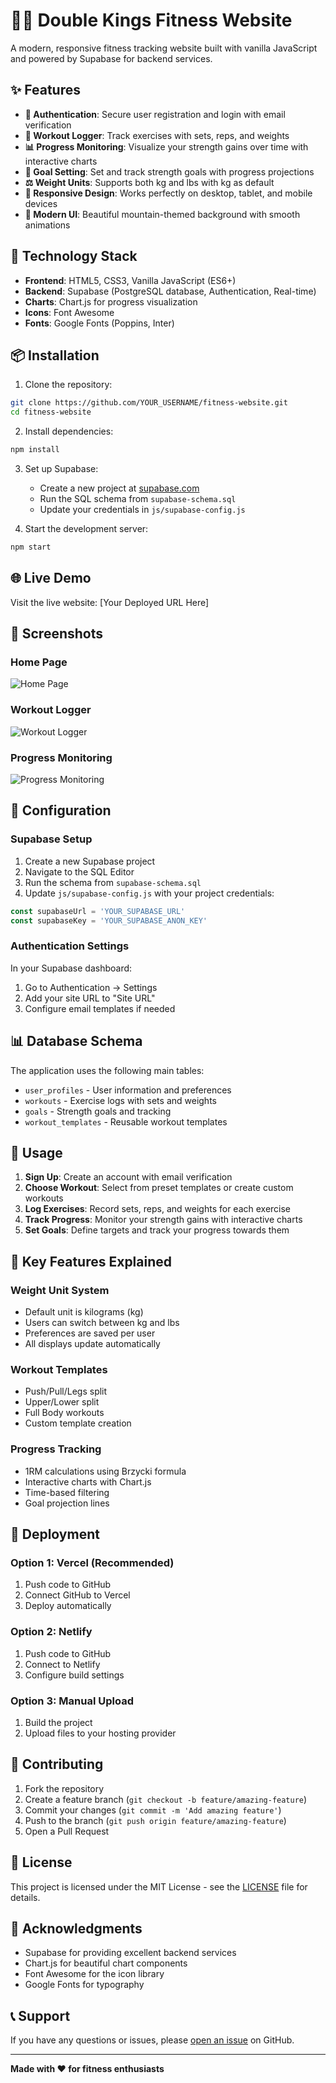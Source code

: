 # 🏋️‍♂️ Double Kings Fitness Website

A modern, responsive fitness tracking website built with vanilla JavaScript and powered by Supabase for backend services.

## ✨ Features

- **🔐 Authentication**: Secure user registration and login with email verification
- **📝 Workout Logger**: Track exercises with sets, reps, and weights
- **📊 Progress Monitoring**: Visualize your strength gains over time with interactive charts
- **🎯 Goal Setting**: Set and track strength goals with progress projections
- **⚖️ Weight Units**: Supports both kg and lbs with kg as default
- **📱 Responsive Design**: Works perfectly on desktop, tablet, and mobile devices
- **🎨 Modern UI**: Beautiful mountain-themed background with smooth animations

## 🚀 Technology Stack

- **Frontend**: HTML5, CSS3, Vanilla JavaScript (ES6+)
- **Backend**: Supabase (PostgreSQL database, Authentication, Real-time)
- **Charts**: Chart.js for progress visualization
- **Icons**: Font Awesome
- **Fonts**: Google Fonts (Poppins, Inter)

## 📦 Installation

1. Clone the repository:
```bash
git clone https://github.com/YOUR_USERNAME/fitness-website.git
cd fitness-website
```

2. Install dependencies:
```bash
npm install
```

3. Set up Supabase:
   - Create a new project at [supabase.com](https://supabase.com)
   - Run the SQL schema from `supabase-schema.sql`
   - Update your credentials in `js/supabase-config.js`

4. Start the development server:
```bash
npm start
```

## 🌐 Live Demo

Visit the live website: [Your Deployed URL Here]

## 📱 Screenshots

### Home Page
![Home Page](https://via.placeholder.com/800x400?text=Home+Page+Screenshot)

### Workout Logger
![Workout Logger](https://via.placeholder.com/800x400?text=Workout+Logger+Screenshot)

### Progress Monitoring
![Progress Monitoring](https://via.placeholder.com/800x400?text=Progress+Monitoring+Screenshot)

## 🔧 Configuration

### Supabase Setup

1. Create a new Supabase project
2. Navigate to the SQL Editor
3. Run the schema from `supabase-schema.sql`
4. Update `js/supabase-config.js` with your project credentials:

```javascript
const supabaseUrl = 'YOUR_SUPABASE_URL'
const supabaseKey = 'YOUR_SUPABASE_ANON_KEY'
```

### Authentication Settings

In your Supabase dashboard:
1. Go to Authentication → Settings
2. Add your site URL to "Site URL"
3. Configure email templates if needed

## 📊 Database Schema

The application uses the following main tables:
- `user_profiles` - User information and preferences
- `workouts` - Exercise logs with sets and weights
- `goals` - Strength goals and tracking
- `workout_templates` - Reusable workout templates

## 🎯 Usage

1. **Sign Up**: Create an account with email verification
2. **Choose Workout**: Select from preset templates or create custom workouts
3. **Log Exercises**: Record sets, reps, and weights for each exercise
4. **Track Progress**: Monitor your strength gains with interactive charts
5. **Set Goals**: Define targets and track your progress towards them

## 🌟 Key Features Explained

### Weight Unit System
- Default unit is kilograms (kg)
- Users can switch between kg and lbs
- Preferences are saved per user
- All displays update automatically

### Workout Templates
- Push/Pull/Legs split
- Upper/Lower split
- Full Body workouts
- Custom template creation

### Progress Tracking
- 1RM calculations using Brzycki formula
- Interactive charts with Chart.js
- Time-based filtering
- Goal projection lines

## 🚀 Deployment

### Option 1: Vercel (Recommended)
1. Push code to GitHub
2. Connect GitHub to Vercel
3. Deploy automatically

### Option 2: Netlify
1. Push code to GitHub
2. Connect to Netlify
3. Configure build settings

### Option 3: Manual Upload
1. Build the project
2. Upload files to your hosting provider

## 🤝 Contributing

1. Fork the repository
2. Create a feature branch (`git checkout -b feature/amazing-feature`)
3. Commit your changes (`git commit -m 'Add amazing feature'`)
4. Push to the branch (`git push origin feature/amazing-feature`)
5. Open a Pull Request

## 📄 License

This project is licensed under the MIT License - see the [LICENSE](LICENSE) file for details.

## 🙏 Acknowledgments

- Supabase for providing excellent backend services
- Chart.js for beautiful chart components
- Font Awesome for the icon library
- Google Fonts for typography

## 📞 Support

If you have any questions or issues, please [open an issue](https://github.com/YOUR_USERNAME/fitness-website/issues) on GitHub.

---

**Made with ❤️ for fitness enthusiasts** 